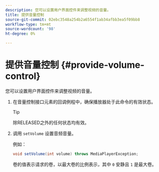 ```yaml
---
description: 您可以设置用户界面控件来调整视频的音量。
title: 提供音量控制
source-git-commit: 02ebc3548a254b2a6554f1ab34afbb3ea5f09bb8
workflow-type: tm+mt
source-wordcount: '98'
ht-degree: 0%

---
```


# 提供音量控制 {#provide-volume-control}

您可以设置用户界面控件来调整视频的音量。

1. 在音量控制接口元素的回调例程中，确保播放器处于此命令的有效状态。

   >[!TIP]
   >
   >除RELEASED之外的任何状态均有效。

1. 调用 `setVolume` 设置音频音量。

   例如：

   ```java
   void setVolume(int volume) throws MediaPlayerException;
   ```

   卷的值表示请求的卷，以最大卷的比例表示，其中 `0` 安静且 `1` 是最大卷。
